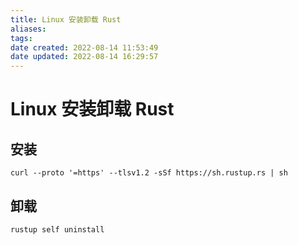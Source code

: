 ```yaml
---
title: Linux 安装卸载 Rust
aliases:
tags:
date created: 2022-08-14 11:53:49
date updated: 2022-08-14 16:29:57
---
```


# Linux 安装卸载 Rust

## 安装

```shell
curl --proto '=https' --tlsv1.2 -sSf https://sh.rustup.rs | sh
```

## 卸载

```shell
rustup self uninstall
```
